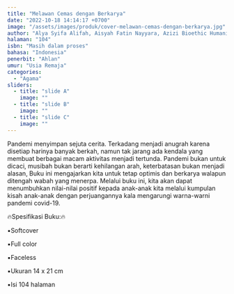 ```yaml
---
title: "Melawan Cemas dengan Berkarya"
date: "2022-10-18 14:14:17 +0700"
image: "/assets/images/produk/cover-melawan-cemas-dengan-berkarya.jpg"
author: "Alya Syifa Alifah, Aisyah Fatin Nayyara, Azizi Bioethic Humaniora, Fazlie Aslan, Haila Sabrina, Hanun Dzatirrajwa, Nailah Zahidah Hafidz, Ni Putu Sekar Azuma L. S. M. Z., Safinaz Fauziyya"
halaman: "104"
isbn: "Masih dalam proses"
bahasa: "Indonesia"
penerbit: "Ahlan"
umur: "Usia Remaja"
categories: 
  - "Agama"
sliders: 
  - title: "slide A"
    image: ""
  - title: "slide B"
    image: ""
  - title: "slide C"
    image: ""
---
```


Pandemi menyimpan sejuta cerita. Terkadang menjadi anugrah karena disetiap harinya banyak berkah, namun tak jarang ada kendala yang membuat berbagai macam aktivitas menjadi tertunda. 
Pandemi bukan untuk dicaci,
musibah bukan berarti kehilangan arah,
keterbatasan bukan menjadi alasan,
Buku ini mengajarkan kita untuk tetap optimis dan berkarya walapun ditengah wabah yang menerpa. Melalui buku ini, kita akan dapat menumbuhkan nilai-nilai positif kepada anak-anak kita melalui kumpulan kisah anak-anak dengan perjuangannya kala mengarungi warna-warni pandemi covid-19. 




🔥Spesifikasi Buku:🔥

▪️Softcover

▪️Full color

▪️Faceless

▪️Ukuran 14 x 21 cm

▪️Isi 104 halaman
